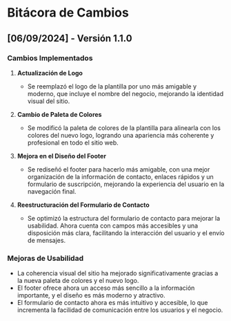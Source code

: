 # Bitácora de Cambios

## [06/09/2024] - Versión 1.1.0

### Cambios Implementados

1. **Actualización de Logo**  
   - Se reemplazó el logo de la plantilla por uno más amigable y moderno, que incluye el nombre del negocio, mejorando la identidad visual del sitio.

2. **Cambio de Paleta de Colores**  
   - Se modificó la paleta de colores de la plantilla para alinearla con los colores del nuevo logo, logrando una apariencia más coherente y profesional en todo el sitio web.

3. **Mejora en el Diseño del Footer**  
   - Se rediseñó el footer para hacerlo más amigable, con una mejor organización de la información de contacto, enlaces rápidos y un formulario de suscripción, mejorando la experiencia del usuario en la navegación final.

4. **Reestructuración del Formulario de Contacto**  
   - Se optimizó la estructura del formulario de contacto para mejorar la usabilidad. Ahora cuenta con campos más accesibles y una disposición más clara, facilitando la interacción del usuario y el envío de mensajes.

### Mejoras de Usabilidad

- La coherencia visual del sitio ha mejorado significativamente gracias a la nueva paleta de colores y el nuevo logo.
- El footer ofrece ahora un acceso más sencillo a la información importante, y el diseño es más moderno y atractivo.
- El formulario de contacto ahora es más intuitivo y accesible, lo que incrementa la facilidad de comunicación entre los usuarios y el negocio.
